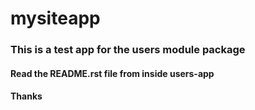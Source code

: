 # mysiteapp
<h3>This is a test app for the users module package</h3>
<h4> Read the README.rst file from inside users-app</h4>
<h4>Thanks</h4>
